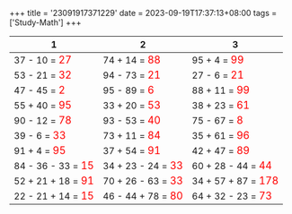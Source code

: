 +++ 
title = '23091917371229' 
date = 2023-09-19T17:37:13+08:00 
tags = ['Study-Math'] 
+++ 

1 | 2 | 3 
-- | -- | -- 
37 - 10 = <font color=red size=4>27</font> | 74 + 14 = <font color=red size=4>88</font> | 95 + 4 = <font color=red size=4>99</font> 
53 - 21 = <font color=red size=4>32</font> | 94 - 73 = <font color=red size=4>21</font> | 27 - 6 = <font color=red size=4>21</font> 
47 - 45 = <font color=red size=4>2</font> | 95 - 89 = <font color=red size=4>6</font> | 88 + 11 = <font color=red size=4>99</font> 
55 + 40 = <font color=red size=4>95</font> | 33 + 20 = <font color=red size=4>53</font> | 38 + 23 = <font color=red size=4>61</font> 
90 - 12 = <font color=red size=4>78</font> | 93 - 53 = <font color=red size=4>40</font> | 75 - 67 = <font color=red size=4>8</font> 
39 - 6 = <font color=red size=4>33</font> | 73 + 11 = <font color=red size=4>84</font> | 35 + 61 = <font color=red size=4>96</font> 
91 + 4 = <font color=red size=4>95</font> | 37 + 54 = <font color=red size=4>91</font> | 42 + 47 = <font color=red size=4>89</font> 
84 - 36 - 33 = <font color=red size=4>15</font> | 34 + 23 - 24 = <font color=red size=4>33</font> | 60 + 28 - 44 = <font color=red size=4>44</font> 
52 + 21 + 18 = <font color=red size=4>91</font> | 70 + 26 - 63 = <font color=red size=4>33</font> | 34 + 57 + 87 = <font color=red size=4>178</font> 
22 - 21 + 14 = <font color=red size=4>15</font> | 46 - 44 + 78 = <font color=red size=4>80</font> | 64 + 32 - 23 = <font color=red size=4>73</font> 

